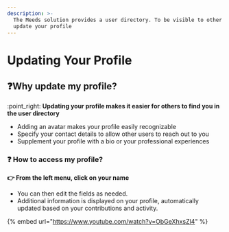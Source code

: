```yaml
---
description: >-
  The Meeds solution provides a user directory. To be visible to other users,
  update your profile
---
```


# Updating Your Profile

## :question:Why update my profile?



:point\_right: **Updating your profile makes it easier for others to find you in the user directory**

* Adding an avatar makes your profile easily recognizable
* Specify your contact details to allow other users to reach out to you
* Supplement your profile with a bio or your professional experiences

### :question: How to access my profile?

**👉 From the left menu, click on your name**

* You can then edit the fields as needed.&#x20;
* Additional information is displayed on your profile, automatically updated based on your contributions and activity.

{% embed url="https://www.youtube.com/watch?v=ObGeXhxsZl4" %}
